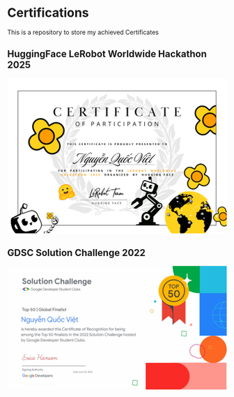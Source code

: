 # Certifications
This is a repository to store my achieved Certificates

## HuggingFace LeRobot Worldwide Hackathon 2025
![HuggingFace LeRobot](assets/lerobot_huggingface_hackathon.png)

## GDSC Solution Challenge 2022
![Solution Challenge](assets/solution_challenge_gdsc_google_2022.jpg)
 
